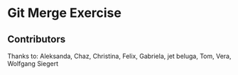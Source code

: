 # Git Merge Exercise

## Contributors

Thanks to: Aleksanda, Chaz, Christina, Felix, Gabriela, jet beluga, Tom, Vera, Wolfgang Siegert
